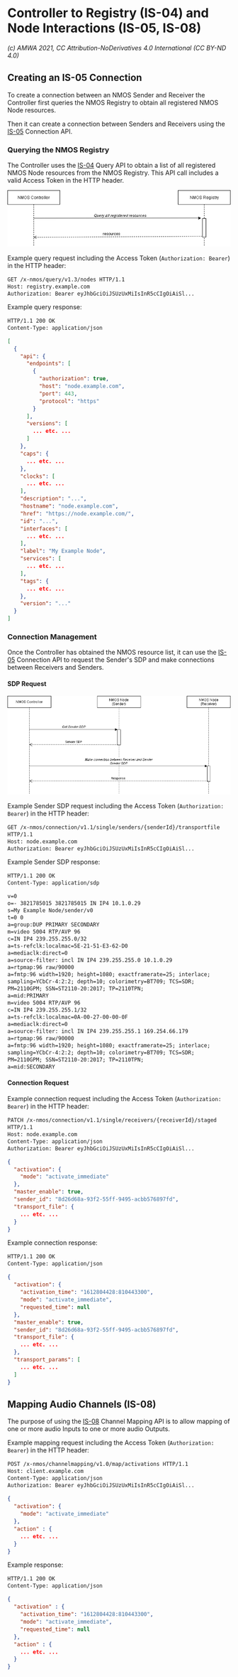 # Controller to Registry (IS-04) and Node Interactions (IS-05, IS-08)
_(c) AMWA 2021, CC Attribution-NoDerivatives 4.0 International (CC BY-ND 4.0)_

## Creating an IS-05 Connection
To create a connection between an NMOS Sender and Receiver the Controller first queries the NMOS Registry to obtain all registered NMOS Node resources.

Then it can create a connection between Senders and Receivers using the [IS-05](https://specs.amwa.tv/is-05/releases/v1.1/docs/1.0._Overview.html) Connection API.

### Querying the NMOS Registry
The Controller uses the [IS-04](https://specs.amwa.tv/is-04/releases/v1.3/docs/1.0._Overview.html) Query API to obtain a list of all registered NMOS Node resources from the NMOS Registry. This API call includes a valid Access Token in the HTTP header.

![Controller to Registry Interactions](../docs/images/controller_to_registry.png)

Example query request including the Access Token (`Authorization: Bearer`) in the HTTP header:

```http
GET /x-nmos/query/v1.3/nodes HTTP/1.1
Host: registry.example.com
Authorization: Bearer eyJhbGciOiJSUzUxMiIsInR5cCIgOiAiSl...
```

Example query response:

```http
HTTP/1.1 200 OK
Content-Type: application/json
```
```json	
[
  {
    "api": {
      "endpoints": [
        {
          "authorization": true,
          "host": "node.example.com",
          "port": 443,
          "protocol": "https"
        }
      ],
      "versions": [
        ... etc. ...
      ]
    },
    "caps": {
      ... etc. ...
    },
    "clocks": [
      ... etc. ...
    ],
    "description": "...",
    "hostname": "node.example.com",
    "href": "https://node.example.com/",
    "id": "...",
    "interfaces": [
      ... etc. ...
    ],
    "label": "My Example Node",
    "services": [
      ... etc. ...
    ],
    "tags": {
      ... etc. ...
    },
    "version": "..."
  }
]
```

### Connection Management
Once the Controller has obtained the NMOS resource list, it can use the [IS-05](https://specs.amwa.tv/is-05/releases/v1.1/docs/1.0._Overview.html) Connection API to request the Sender's SDP and make connections between Receivers and Senders.

#### SDP Request
![Controller to Node Interactions](../docs/images/controller_to_nodes.png)

Example Sender SDP request including the Access Token (`Authorization: Bearer`) in the HTTP header:

```http
GET /x-nmos/connection/v1.1/single/senders/{senderId}/transportfile HTTP/1.1
Host: node.example.com
Authorization: Bearer eyJhbGciOiJSUzUxMiIsInR5cCIgOiAiSl...
```

Example Sender SDP response:

```http
HTTP/1.1 200 OK
Content-Type: application/sdp
```
```
v=0
o=- 3821785015 3821785015 IN IP4 10.1.0.29
s=My Example Node/sender/v0
t=0 0
a=group:DUP PRIMARY SECONDARY
m=video 5004 RTP/AVP 96
c=IN IP4 239.255.255.0/32
a=ts-refclk:localmac=5E-21-51-E3-62-D0
a=mediaclk:direct=0
a=source-filter: incl IN IP4 239.255.255.0 10.1.0.29
a=rtpmap:96 raw/90000
a=fmtp:96 width=1920; height=1080; exactframerate=25; interlace; sampling=YCbCr-4:2:2; depth=10; colorimetry=BT709; TCS=SDR; PM=2110GPM; SSN=ST2110-20:2017; TP=2110TPN;
a=mid:PRIMARY
m=video 5004 RTP/AVP 96
c=IN IP4 239.255.255.1/32
a=ts-refclk:localmac=0A-00-27-00-00-0F
a=mediaclk:direct=0
a=source-filter: incl IN IP4 239.255.255.1 169.254.66.179
a=rtpmap:96 raw/90000
a=fmtp:96 width=1920; height=1080; exactframerate=25; interlace; sampling=YCbCr-4:2:2; depth=10; colorimetry=BT709; TCS=SDR; PM=2110GPM; SSN=ST2110-20:2017; TP=2110TPN;
a=mid:SECONDARY
```

#### Connection Request
Example connection request including the Access Token (`Authorization: Bearer`) in the HTTP header:

```http
PATCH /x-nmos/connection/v1.1/single/receivers/{receiverId}/staged HTTP/1.1
Host: node.example.com
Content-Type: application/json
Authorization: Bearer eyJhbGciOiJSUzUxMiIsInR5cCIgOiAiSl...
```
```json
{
  "activation": {
    "mode": "activate_immediate"
  },
  "master_enable": true,
  "sender_id": "8d26d68a-93f2-55ff-9495-acbb576897fd",
  "transport_file": {
    ... etc. ...
  }
}
```

Example connection response:

```http
HTTP/1.1 200 OK
Content-Type: application/json
```
```json
{
  "activation": {
    "activation_time": "1612804428:810443300",
    "mode": "activate_immediate",
    "requested_time": null
  },
  "master_enable": true,
  "sender_id": "8d26d68a-93f2-55ff-9495-acbb576897fd",
  "transport_file": {
    ... etc. ...
  },
  "transport_params": [
    ... etc. ...
  ]
}
```

## Mapping Audio Channels (IS-08)
The purpose of using the [IS-08](https://specs.amwa.tv/is-08/releases/v1.0.1/docs/1.0._Overview.html) Channel Mapping API is to allow mapping of one or more audio Inputs to one or more audio Outputs.

Example mapping request including the Access Token (`Authorization: Bearer`) in the HTTP header:

```http
POST /x-nmos/channelmapping/v1.0/map/activations HTTP/1.1
Host: client.example.com
Content-Type: application/json
Authorization: Bearer eyJhbGciOiJSUzUxMiIsInR5cCIgOiAiSl...
```
```json
{
  "activation": {
    "mode": "activate_immediate"
  },
  "action" : {
    ... etc. ...
  }
}
```

Example response:

```http
HTTP/1.1 200 OK
Content-Type: application/json
```
```json
{
  "activation" : {
    "activation_time": "1612804428:810443300",
    "mode": "activate_immediate",
    "requested_time": null
  },
  "action" : {
    ... etc. ...
  }
}
```
